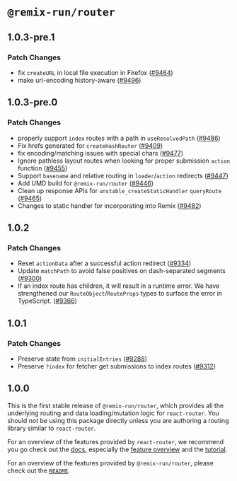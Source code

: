 # `@remix-run/router`

## 1.0.3-pre.1

### Patch Changes

- fix `createURL` in local file execution in Firefox ([#9464](https://github.com/remix-run/react-router/pull/9464))
- make url-encoding history-aware ([#9496](https://github.com/remix-run/react-router/pull/9496))

## 1.0.3-pre.0

### Patch Changes

- properly support `index` routes with a path in `useResolvedPath` ([#9486](https://github.com/remix-run/react-router/pull/9486))
- Fix hrefs generated for `createHashRouter` ([#9409](https://github.com/remix-run/react-router/pull/9409))
- fix encoding/matching issues with special chars ([#9477](https://github.com/remix-run/react-router/pull/9477))
- Ignore pathless layout routes when looking for proper submission `action` function ([#9455](https://github.com/remix-run/react-router/pull/9455))
- Support `basename` and relative routing in `loader`/`action` redirects ([#9447](https://github.com/remix-run/react-router/pull/9447))
- Add UMD build for `@remix-run/router` ([#9446](https://github.com/remix-run/react-router/pull/9446))
- Clean up response APIs for `unstable_createStaticHandler` `queryRoute` ([#9465](https://github.com/remix-run/react-router/pull/9465))
- Changes to static handler for incorporating into Remix ([#9482](https://github.com/remix-run/react-router/pull/9482))

## 1.0.2

### Patch Changes

- Reset `actionData` after a successful action redirect ([#9334](https://github.com/remix-run/react-router/pull/9334))
- Update `matchPath` to avoid false positives on dash-separated segments ([#9300](https://github.com/remix-run/react-router/pull/9300))
- If an index route has children, it will result in a runtime error. We have strengthened our `RouteObject`/`RouteProps` types to surface the error in TypeScript. ([#9366](https://github.com/remix-run/react-router/pull/9366))

## 1.0.1

### Patch Changes

- Preserve state from `initialEntries` ([#9288](https://github.com/remix-run/react-router/pull/9288))
- Preserve `?index` for fetcher get submissions to index routes ([#9312](https://github.com/remix-run/react-router/pull/9312))

## 1.0.0

This is the first stable release of `@remix-run/router`, which provides all the underlying routing and data loading/mutation logic for `react-router`. You should _not_ be using this package directly unless you are authoring a routing library similar to `react-router`.

For an overview of the features provided by `react-router`, we recommend you go check out the [docs][rr-docs], especially the [feature overview][rr-feature-overview] and the [tutorial][rr-tutorial].

For an overview of the features provided by `@remix-run/router`, please check out the [`README`][remix-router-readme].

[rr-docs]: https://reactrouter.com/
[rr-feature-overview]: https://reactrouter.com/en/6.4.0/start/overview
[rr-tutorial]: https://reactrouter.com/en/6.4.0/start/tutorial
[remix-router-readme]: https://github.com/remix-run/react-router/blob/main/packages/router/README.md
